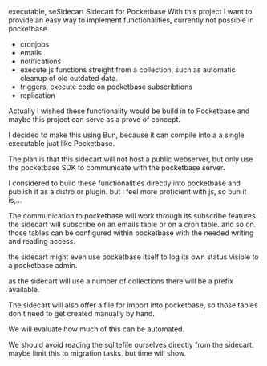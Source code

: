 executable, seSidecart
Sidecart for Pocketbase
With this project I want to provide an easy way to implement functionalities, currently not possible in pocketbase.

- cronjobs
- emails
- notifications
- execute js functions streight from a collection, such as automatic cleanup of old outdated data.
- triggers, execute code on pocketbase subscribtions
- replication

Actually I wished these functionality would be build in to Pocketbase and maybe this project can serve as a prove of concept.

I decided to make this using Bun, because it can compile into a a single executable juat like Pocketbase.

The plan is that this sidecart will not host a public webserver, but only use the pocketbase SDK to communicate with the pocketbase server.

I considered to build these functionalities directly into pocketbase and publish it as a distro or plugin. but i feel more proficient with js, so bun it is,...

The communication to pocketbase will work through its subscribe features. the sidecart will subscribe on an emails table or on a cron table. and so on. those tables can be configured within pocketbase with the needed writing and reading access.

the sidecart might even use pocketbase itself to log its own status visible to a pocketbase admin.

as the sidecart will use a number of collections there will be a prefix available.

The sidecart will also offer a file for import into pocketbase, so those tables don't need to get created manually by hand.

We will evaluate how much of this can be automated. 

We should avoid reading the sqlitefile ourselves directly from the sidecart. maybe limit this to migration tasks. but time will show.

